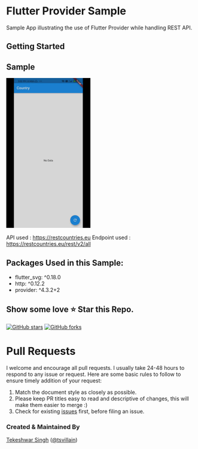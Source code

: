 # Flutter Provider Sample

Sample App illustrating the use of Flutter Provider while handling REST API.

## Getting Started

## Sample 
<img src="demo.gif" height=400>

API used : https://restcountries.eu
Endpoint used : https://restcountries.eu/rest/v2/all

## Packages Used in this Sample:
  * flutter_svg: ^0.18.0
  * http: ^0.12.2
  * provider: ^4.3.2+2
  
## Show some love ⭐ Star this Repo.
[![GitHub stars](https://img.shields.io/github/stars/tsvillain/FlutterProvider.svg?style=social&label=Star)](https://github.com/tsvillain/FlutterProvider) [![GitHub forks](https://img.shields.io/github/forks/tsvillain/FlutterProvider.svg?style=social&label=Fork)](https://github.com/tsvillain/FlutterProvider/fork)

# Pull Requests

I welcome and encourage all pull requests. I usually take 24-48 hours to respond to any issue or request. Here are some basic rules to follow to ensure timely addition of your request:

1.  Match the document style as closely as possible.
2.  Please keep PR titles easy to read and descriptive of changes, this will make them easier to merge :)
3.  Check for existing [issues](https://github.com/tsvillain/FlutterProvider/issues) first, before filing an issue.

### Created & Maintained By

[Tekeshwar Singh](https://github.com/tsvillain) ([@tsvillain](https://www.instagram.com/tsvillain))

